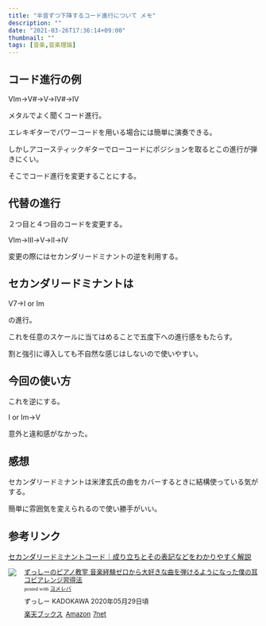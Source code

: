 ```yaml
---
title: "半音ずつ下降するコード進行について メモ"
description: ""
date: "2021-03-26T17:36:14+09:00"
thumbnail: ""
tags: [音楽,音楽理論]
---
```

## コード進行の例
Ⅵm→Ⅴ#→Ⅴ→Ⅳ#→Ⅳ

メタルでよく聞くコード進行。

エレキギターでパワーコードを用いる場合には簡単に演奏できる。

しかしアコースティックギターでローコードにポジションを取るとこの進行が弾きにくい。

そこでコード進行を変更することにする。

## 代替の進行

２つ目と４つ目のコードを変更する。

Ⅵm→Ⅲ→Ⅴ→Ⅱ→Ⅳ

変更の際にはセカンダリードミナントの逆を利用する。

## セカンダリードミナントは

Ⅴ7→Ⅰ or Ⅰm

の進行。

これを任意のスケールに当てはめることで五度下への進行感をもたらす。

割と強引に導入しても不自然な感じはしないので使いやすい。

## 今回の使い方

これを逆にする。

Ⅰ or Ⅰm→Ⅴ

意外と違和感がなかった。

## 感想
セカンダリードミナントは米津玄氏の曲をカバーするときに結構使っている気がする。

簡単に雰囲気を変えられるので使い勝手がいい。

## 参考リンク
[セカンダリードミナントコード｜成り立ちとその表記などをわかりやすく解説](https://sakkyoku.info/theory/secondary-dominant/)

<div class="booklink-box" style="text-align:left;padding-bottom:20px;font-size:small;zoom: 1;overflow: hidden;"><div class="booklink-image" style="float:left;margin:0 15px 10px 0;"><a href="//af.moshimo.com/af/c/click?a_id=2220301&p_id=56&pc_id=56&pl_id=637&s_v=b5Rz2P0601xu&url=http%3A%2F%2Fbooks.rakuten.co.jp%2Frb%2F16328494%2F" target="_blank" ><img src="https://thumbnail.image.rakuten.co.jp/@0_mall/book/cabinet/7885/9784046047885.jpg?_ex=64x64" style="border: none;" /></a><img src="//i.moshimo.com/af/i/impression?a_id=2220301&p_id=56&pc_id=56&pl_id=637" width="1" height="1" style="border:none;"></div><div class="booklink-info" style="line-height:120%;zoom: 1;overflow: hidden;"><div class="booklink-name" style="margin-bottom:10px;line-height:120%"><a href="//af.moshimo.com/af/c/click?a_id=2220301&p_id=56&pc_id=56&pl_id=637&s_v=b5Rz2P0601xu&url=http%3A%2F%2Fbooks.rakuten.co.jp%2Frb%2F16328494%2F" target="_blank" >ずっしーのピアノ教室 音楽経験ゼロから大好きな曲を弾けるようになった僕の耳コピアレンジ習得法</a><img src="//i.moshimo.com/af/i/impression?a_id=2220301&p_id=56&pc_id=56&pl_id=637" width="1" height="1" style="border:none;"><div class="booklink-powered-date" style="font-size:8pt;margin-top:5px;font-family:verdana;line-height:120%">posted with <a href="https://yomereba.com" rel="nofollow" target="_blank">ヨメレバ</a></div></div><div class="booklink-detail" style="margin-bottom:5px;">ずっしー KADOKAWA 2020年05月29日頃    </div><div class="booklink-link2" style="margin-top:10px;"><div class="shoplinkrakuten" style="display:inline;margin-right:5px"><a href="//af.moshimo.com/af/c/click?a_id=2220301&p_id=56&pc_id=56&pl_id=637&s_v=b5Rz2P0601xu&url=http%3A%2F%2Fbooks.rakuten.co.jp%2Frb%2F16328494%2F" target="_blank" >楽天ブックス</a><img src="//i.moshimo.com/af/i/impression?a_id=2220301&p_id=56&pc_id=56&pl_id=637" width="1" height="1" style="border:none;"></div><div class="shoplinkamazon" style="display:inline;margin-right:5px"><a href="//af.moshimo.com/af/c/click?a_id=2220302&p_id=170&pc_id=185&pl_id=4062&s_v=b5Rz2P0601xu&url=https%3A%2F%2Fwww.amazon.co.jp%2Fexec%2Fobidos%2FASIN%2F4046047887" target="_blank" >Amazon</a></div><div class="shoplinkseven" style="display:inline;margin-right:5px"><a href="//af.moshimo.com/af/c/click?a_id=2317554&p_id=932&pc_id=1188&pl_id=12456&s_v=b5Rz2P0601xu&url=http%3A%2F%2F7net.omni7.jp%2Fsearch%2F%3FsearchKeywordFlg%3D1%26keyword%3D9784046047885" target="_blank" >7net<img src="//i.moshimo.com/af/i/impression?a_id=2317554&p_id=932&pc_id=1188&pl_id=12456" width="1" height="1" style="border:none;"></a></div>            	  	  	  	  	</div></div><div class="booklink-footer" style="clear: left"></div></div>

